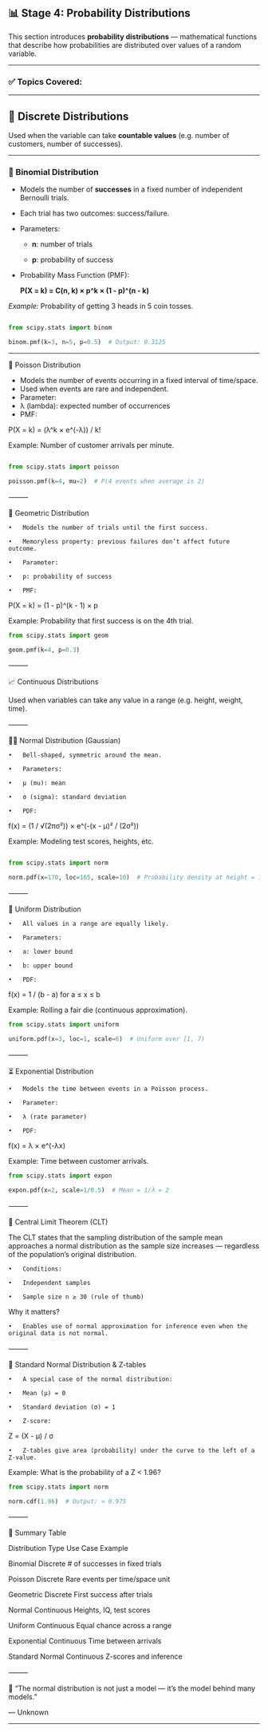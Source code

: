 ## 📊 Stage 4: Probability Distributions



This section introduces **probability distributions** — mathematical functions that describe how probabilities are distributed over values of a random variable.



---



### ✅ Topics Covered:



---



## 🎲 Discrete Distributions



Used when the variable can take **countable values** (e.g. number of customers, number of successes).



---



### 🧮 Binomial Distribution



- Models the number of **successes** in a fixed number of independent Bernoulli trials.

- Each trial has two outcomes: success/failure.

- Parameters:  

  - **n**: number of trials  

  - **p**: probability of success



- Probability Mass Function (PMF):  

  **P(X = k) = C(n, k) × p^k × (1 - p)^(n - k)**



*Example:* Probability of getting 3 heads in 5 coin tosses.



```python

from scipy.stats import binom

binom.pmf(k=3, n=5, p=0.5)  # Output: 0.3125

```



---



🔢 Poisson Distribution


- Models the number of events occurring in a fixed interval of time/space.
- Used when events are rare and independent.
- Parameter:
- λ (lambda): expected number of occurrences
- PMF:

P(X = k) = (λ^k × e^(-λ)) / k!



Example: Number of customer arrivals per minute.

```python

from scipy.stats import poisson

poisson.pmf(k=4, mu=2)  # P(4 events when average is 2)

```



⸻



🎯 Geometric Distribution

	•	Models the number of trials until the first success.

	•	Memoryless property: previous failures don’t affect future outcome.

	•	Parameter:

	•	p: probability of success

	•	PMF:

P(X = k) = (1 - p)^(k - 1) × p



Example: Probability that first success is on the 4th trial.


```python
from scipy.stats import geom

geom.pmf(k=4, p=0.3)

```



⸻



📈 Continuous Distributions



Used when variables can take any value in a range (e.g. height, weight, time).



⸻



🧘‍♂️ Normal Distribution (Gaussian)

	•	Bell-shaped, symmetric around the mean.

	•	Parameters:

	•	μ (mu): mean

	•	σ (sigma): standard deviation

	•	PDF:

f(x) = (1 / √(2πσ²)) × e^(-(x - μ)² / (2σ²))



Example: Modeling test scores, heights, etc.

```python

from scipy.stats import norm

norm.pdf(x=170, loc=165, scale=10)  # Probability density at height = 170 cm
```




⸻



🎲 Uniform Distribution

	•	All values in a range are equally likely.

	•	Parameters:

	•	a: lower bound

	•	b: upper bound

	•	PDF:

f(x) = 1 / (b - a) for a ≤ x ≤ b



Example: Rolling a fair die (continuous approximation).


```python
from scipy.stats import uniform

uniform.pdf(x=3, loc=1, scale=6)  # Uniform over [1, 7)

```



⸻



⏳ Exponential Distribution

	•	Models the time between events in a Poisson process.

	•	Parameter:

	•	λ (rate parameter)

	•	PDF:

f(x) = λ × e^(-λx)



Example: Time between customer arrivals.


```python
from scipy.stats import expon

expon.pdf(x=2, scale=1/0.5)  # Mean = 1/λ = 2

```



⸻



📘 Central Limit Theorem (CLT)



The CLT states that the sampling distribution of the sample mean approaches a normal distribution as the sample size increases — regardless of the population’s original distribution.



	•	Conditions:

	•	Independent samples

	•	Sample size n ≥ 30 (rule of thumb)



Why it matters?

	•	Enables use of normal approximation for inference even when the original data is not normal.



⸻



📏 Standard Normal Distribution & Z-tables

	•	A special case of the normal distribution:

	•	Mean (μ) = 0

	•	Standard deviation (σ) = 1

	•	Z-score:

Z = (X - μ) / σ

	•	Z-tables give area (probability) under the curve to the left of a Z-value.



Example: What is the probability of a Z < 1.96?


```python
from scipy.stats import norm

norm.cdf(1.96)  # Output: ≈ 0.975
```




⸻



📌 Summary Table



Distribution	Type	Use Case Example

Binomial	Discrete	# of successes in fixed trials

Poisson	Discrete	Rare events per time/space unit

Geometric	Discrete	First success after trials

Normal	Continuous	Heights, IQ, test scores

Uniform	Continuous	Equal chance across a range

Exponential	Continuous	Time between arrivals

Standard Normal	Continuous	Z-scores and inference





⸻



🧠 “The normal distribution is not just a model — it’s the model behind many models.”

— Unknown



---
